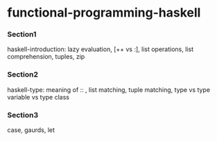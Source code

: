 # functional-programming-haskell

### Section1
haskell-introduction: lazy evaluation, [++ vs :], list operations, list comprehension, tuples, zip

### Section2
haskell-type: meaning of :: , list matching, tuple matching, type vs type variable vs type class

### Section3
case, gaurds, let
